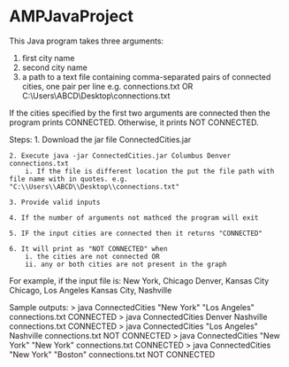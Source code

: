 # AMPJavaProject

This Java program takes three arguments:

1) first city name
2) second city name
3) a path to a text file containing comma-separated pairs of connected cities, one pair per line e.g. connections.txt OR C:\\Users\\ABCD\\Desktop\\connections.txt

If the cities specified by the first two arguments are connected then the program prints CONNECTED.  Otherwise, it prints NOT CONNECTED.

Steps:
	1. Download the jar file ConnectedCities.jar
	
	2. Execute java -jar ConnectedCities.jar Columbus Denver  connections.txt
		i. If the file is different location the put the file path with file name with in quotes. e.g. "C:\\Users\\ABCD\\Desktop\\connections.txt"
		
	3. Provide valid inputs
	
	4. If the number of arguments not mathced the program will exit
	
	5. IF the input cities are connected then it returns "CONNECTED"
	
	6. It will print as "NOT CONNECTED" when
		i. the cities are not connected OR
		ii. any or both cities are not present in the graph


For example, if the input file is:
New York, Chicago
Denver, Kansas City
Chicago, Los Angeles
Kansas City, Nashville

Sample outputs:
	> java ConnectedCities "New York" "Los Angeles" connections.txt
	CONNECTED
	> java ConnectedCities Denver Nashville connections.txt
	CONNECTED
	> java ConnectedCities "Los Angeles" Nashville connections.txt
	NOT CONNECTED
	> java ConnectedCities "New York" "New York" connections.txt
	CONNECTED
	> java ConnectedCities "New York" "Boston" connections.txt
	NOT CONNECTED
